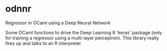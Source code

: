 # odnnr
Regressor in OCaml using a Deep Neural Network

Some OCaml functions to drive the Deep Learning R 'keras' package
(only for training a regressor using a multi-layer perceptron).
This library really fires up and talks to an R interpreter.
